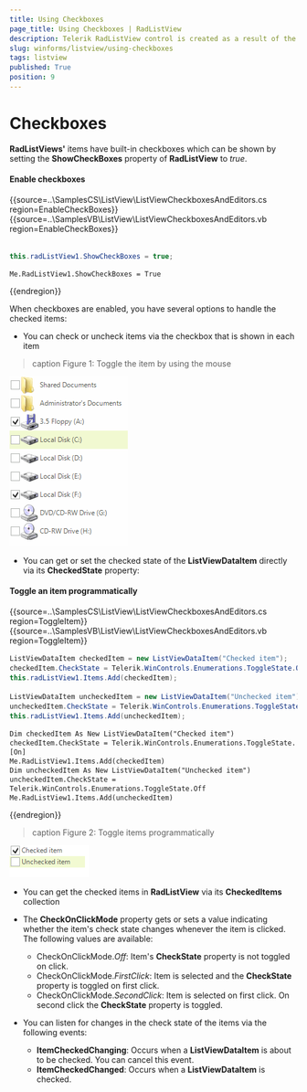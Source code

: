 ```yaml
---
title: Using Checkboxes
page_title: Using Checkboxes | RadListView
description: Telerik RadListView control is created as a result of the concord of the powerful data layer used by RadGridView and RadListControl, together with the outstanding Telerik Presentation Framework.
slug: winforms/listview/using-checkboxes
tags: listview
published: True
position: 9 
---
```


# Checkboxes

**RadListViews'** items have built-in checkboxes which can be shown by setting the __ShowCheckBoxes__ property of **RadListView** to *true*.

#### Enable checkboxes

{{source=..\SamplesCS\ListView\ListViewCheckboxesAndEditors.cs region=EnableCheckBoxes}} 
{{source=..\SamplesVB\ListView\ListViewCheckboxesAndEditors.vb region=EnableCheckBoxes}} 

````C#
            
this.radListView1.ShowCheckBoxes = true;

````
````VB.NET
Me.RadListView1.ShowCheckBoxes = True

````

{{endregion}} 

When checkboxes are enabled, you have several options to handle the checked items:

* You can check or uncheck items via the checkbox that is shown in each item

>caption Figure 1: Toggle the item by using the mouse

![listview-using-checkboxes 001](images/listview-using-checkboxes001.gif)

* You can get or set the checked state of the __ListViewDataItem__ directly via its __CheckedState__ property:

#### Toggle an item programmatically

{{source=..\SamplesCS\ListView\ListViewCheckboxesAndEditors.cs region=ToggleItem}} 
{{source=..\SamplesVB\ListView\ListViewCheckboxesAndEditors.vb region=ToggleItem}} 

````C#
ListViewDataItem checkedItem = new ListViewDataItem("Checked item");
checkedItem.CheckState = Telerik.WinControls.Enumerations.ToggleState.On;
this.radListView1.Items.Add(checkedItem);
            
ListViewDataItem uncheckedItem = new ListViewDataItem("Unchecked item");
uncheckedItem.CheckState = Telerik.WinControls.Enumerations.ToggleState.Off;
this.radListView1.Items.Add(uncheckedItem);

````
````VB.NET
Dim checkedItem As New ListViewDataItem("Checked item")
checkedItem.CheckState = Telerik.WinControls.Enumerations.ToggleState.[On]
Me.RadListView1.Items.Add(checkedItem)
Dim uncheckedItem As New ListViewDataItem("Unchecked item")
uncheckedItem.CheckState = Telerik.WinControls.Enumerations.ToggleState.Off
Me.RadListView1.Items.Add(uncheckedItem)

````

{{endregion}} 

>caption Figure 2: Toggle items programmatically

![listview-using-checkboxes 002](images/listview-using-checkboxes002.png)

* You can get the checked items in **RadListView** via its __CheckedItems__ collection

* The **CheckOnClickMode** property gets or sets a value indicating whether the item's check state changes whenever the item is clicked. The following values are available:

	* CheckOnClickMode.*Off*: Item's **CheckState** property is not toggled on click.
	* CheckOnClickMode.*FirstClick*: Item is selected and the **CheckState** property is toggled on first click.
	* CheckOnClickMode.*SecondClick*: Item is selected on first click. On second click the **CheckState** property is toggled.    

* You can listen for changes in the check state of the items via the following events:
	*  __ItemCheckedChanging__: Occurs when a **ListViewDataItem** is about to be checked. You can cancel this event.
	*  __ItemCheckedChanged__: Occurs when a **ListViewDataItem** is checked.

 